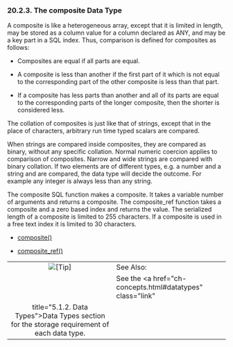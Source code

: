 <div>

<div>

<div>

<div>

### 20.2.3. The composite Data Type

</div>

</div>

</div>

A composite is like a heterogeneous array, except that it is limited in
length, may be stored as a column value for a column declared as ANY,
and may be a key part in a SQL index. Thus, comparison is defined for
composites as follows:

<div>

- Composites are equal if all parts are equal.

- A composite is less than another if the first part of it which is not
  equal to the corresponding part of the other composite is less than
  that part.

- If a composite has less parts than another and all of its parts are
  equal to the corresponding parts of the longer composite, then the
  shorter is considered less.

</div>

The collation of composites is just like that of strings, except that in
the place of characters, arbitrary run time typed scalars are compared.

When strings are compared inside composites, they are compared as
binary, without any specific collation. Normal numeric coercion applies
to comparison of composites. Narrow and wide strings are compared with
binary collation. If two elements are of different types, e.g. a number
and a string and are compared, the data type will decide the outcome.
For example any integer is always less than any string.

The composite SQL function makes a composite. It takes a variable number
of arguments and returns a composite. The composite_ref function takes a
composite and a zero based index and returns the value. The serialized
length of a composite is limited to 255 characters. If a composite is
used in a free text index it is limited to 30 characters.

<div>

- <a href="fn_composite.html" class="link"
  title="composite">composite()</a>

- <a href="fn_composite_ref.html" class="link"
  title="composite_ref">composite_ref()</a>

</div>

<div>

|                            |                                                                                                 |
|:--------------------------:|:------------------------------------------------------------------------------------------------|
| ![\[Tip\]](images/tip.png) | See Also:                                                                                       |
|                            | See the <a href="ch-concepts.html#datatypes" class="link"                                       
                              title="5.1.2. Data Types">Data Types</a> section for the storage requirement of each data type.  |

</div>

</div>
